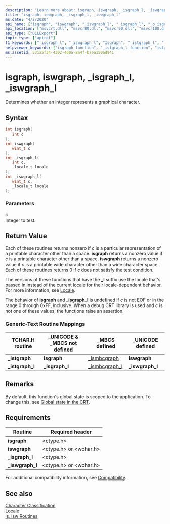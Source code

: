 ```yaml
---
description: "Learn more about: isgraph, iswgraph, _isgraph_l, _iswgraph_l"
title: "isgraph, iswgraph, _isgraph_l, _iswgraph_l"
ms.date: "4/2/2020"
api_name: ["isgraph", "iswgraph", "_iswgraph_l", "_isgraph_l", "_o_isgraph", "_o_iswgraph"]
api_location: ["msvcrt.dll", "msvcr80.dll", "msvcr90.dll", "msvcr100.dll", "msvcr100_clr0400.dll", "msvcr110.dll", "msvcr110_clr0400.dll", "msvcr120.dll", "msvcr120_clr0400.dll", "ucrtbase.dll", "api-ms-win-crt-string-l1-1-0.dll", "api-ms-win-crt-private-l1-1-0.dll"]
api_type: ["DLLExport"]
topic_type: ["apiref"]
f1_keywords: ["_isgraph_l", "_iswgraph_l", "Isgraph", "_istgraph_l", "_istgraph", "iswgraph"]
helpviewer_keywords: ["isgraph function", "_istgraph_l function", "istgraph function", "_isgraph_l function", "iswgraph function", "_iswgraph_l function", "_istgraph function", "_ismbcgraph_l function"]
ms.assetid: 531a5f34-4302-4d0a-8a4f-b7ea150ad941
---
```

# isgraph, iswgraph, _isgraph_l, _iswgraph_l

Determines whether an integer represents a graphical character.

## Syntax

```C
int isgraph(
   int c
);
int iswgraph(
   wint_t c
);
int _isgraph_l(
   int c,
   _locale_t locale
);
int _iswgraph_l(
   wint_t c,
   _locale_t locale
);
```

### Parameters

*c*<br/>
Integer to test.

## Return Value

Each of these routines returns nonzero if *c* is a particular representation of a printable character other than a space. **isgraph** returns a nonzero value if *c* is a printable character other than a space. **iswgraph** returns a nonzero value if *c* is a printable wide character other than a wide character space. Each of these routines returns 0 if *c* does not satisfy the test condition.

The versions of these functions that have the **_l** suffix use the locale that's passed in instead of the current locale for their locale-dependent behavior. For more information, see [Locale](../../c-runtime-library/locale.md).

The behavior of **isgraph** and **_isgraph_l** is undefined if *c* is not EOF or in the range 0 through 0xFF, inclusive. When a debug CRT library is used and *c* is not one of these values, the functions raise an assertion.

### Generic-Text Routine Mappings

|TCHAR.H routine|_UNICODE & _MBCS not defined|_MBCS defined|_UNICODE defined|
|---------------------|------------------------------------|--------------------|-----------------------|
|**_istgraph**|**isgraph**|[_ismbcgraph](ismbcgraph-functions.md)|**iswgraph**|
|**_istgraph_l**|**_isgraph_l**|[_ismbcgraph_l](ismbcgraph-functions.md)|**_iswgraph_l**|

## Remarks

By default, this function's global state is scoped to the application. To change this, see [Global state in the CRT](../global-state.md).

## Requirements

|Routine|Required header|
|-------------|---------------------|
|**isgraph**|\<ctype.h>|
|**iswgraph**|\<ctype.h> or \<wchar.h>|
|**_isgraph_l**|\<ctype.h>|
|**_iswgraph_l**|\<ctype.h> or \<wchar.h>|

For additional compatibility information, see [Compatibility](../../c-runtime-library/compatibility.md).

## See also

[Character Classification](../../c-runtime-library/character-classification.md)<br/>
[Locale](../../c-runtime-library/locale.md)<br/>
[is, isw Routines](../../c-runtime-library/is-isw-routines.md)<br/>

